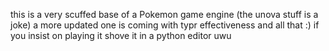 this is a very scuffed base of a Pokemon game engine (the unova stuff is a joke) a more updated one is coming with typr effectiveness and all that :)
if you insist on playing it shove it in a python editor uwu
